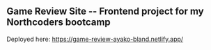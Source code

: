 ## Game Review Site -- Frontend project for my Northcoders bootcamp

Deployed here: https://game-review-ayako-bland.netlify.app/